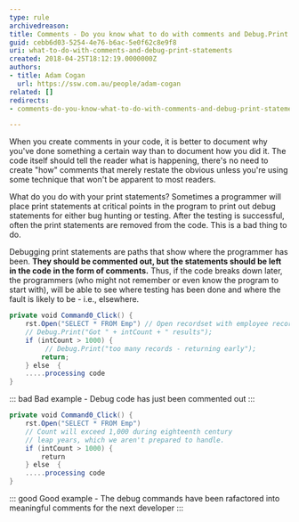 ```yaml
---
type: rule
archivedreason: 
title: Comments - Do you know what to do with comments and Debug.Print statements?
guid: cebb6d03-5254-4e76-b6ac-5e0f62c8e9f8
uri: what-to-do-with-comments-and-debug-print-statements
created: 2018-04-25T18:12:19.0000000Z
authors:
- title: Adam Cogan
  url: https://ssw.com.au/people/adam-cogan
related: []
redirects:
- comments-do-you-know-what-to-do-with-comments-and-debug-print-statements

---
```


When you create comments in your code, it is better to document why you've done something a certain way than to document how you did it. The code itself should tell the reader what is happening, there's no need to create "how" comments that merely restate the obvious unless you're using some technique that won't be apparent to most readers.

<!--endintro-->

What do you do with your print statements? Sometimes a programmer will place print statements at critical points in the program to print out debug statements for either bug hunting or testing. After the testing is successful, often the print statements are removed from the code. This is a bad thing to do.

Debugging print statements are paths that show where the programmer has been. **They should be commented out, but the statements should be left in the code in the form of comments.** Thus, if the code breaks down later, the programmers (who might not remember or even know the program to start with), will be able to see where testing has been done and where the fault is likely to be - i.e., elsewhere.

```cs
private void Command0_Click() {
    rst.Open("SELECT * FROM Emp") // Open recordset with employee records
    // Debug.Print("Got " + intCount + " results");
    if (intCount > 1000) {
         // Debug.Print("too many records - returning early");
        return;
    } else  {
    .....processing code
}
```

::: bad
Bad example - Debug code has just been commented out
:::

```cs
private void Command0_Click() {
    rst.Open("SELECT * FROM Emp")
    // Count will exceed 1,000 during eighteenth century
    // leap years, which we aren't prepared to handle.
    if (intCount > 1000) {
        return
    } else  {
    .....processing code
}
```

::: good
Good example - The debug commands have been rafactored into meaningful comments for the next developer
:::
